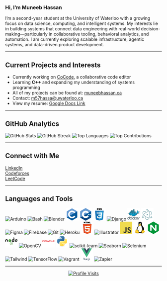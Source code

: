 ### Hi, I’m Muneeb Hassan

I’m a second-year student at the University of Waterloo with a growing focus on data science, computing, and intelligent systems. My interests lie in building systems that connect data engineering with real-world decision-making—particularly in collaborative tooling, behavioral analytics, and automation. I am currently exploring scalable infrastructure, agentic systems, and data-driven product development.

---

## Current Projects and Interests

- Currently working on [CoCode](https://github.com/Koiiichi/CoCode), a collaborative code editor
- Learning **C++** and expanding my understanding of systems programming
- All of my projects can be found at: [muneebhassan.ca](https://muneebhassan.ca)
- Contact: [m57hassa@uwaterloo.ca](mailto:m57hassa@uwaterloo.ca)
- View my resume: [Google Docs Link](https://docs.google.com/document/d/1Caj8AI6tWxFvIm0m5e_sNug6oasL0KsbelbhUvfnWSU/edit?usp=sharing)

---

## GitHub Analytics

![GitHub Stats](https://github-readme-stats.vercel.app/api?username=koiiichi&theme=gotham&hide_border=false&include_all_commits=true&count_private=true)
![GitHub Streak](https://streak-stats.demolab.com?user=koiiichi&theme=gotham&hide_border=false)
![Top Languages](https://github-readme-stats.vercel.app/api/top-langs/?username=koiiichi&theme=gotham&hide_border=false&layout=compact)
![Top Contributions](https://github-contributor-stats.vercel.app/api?username=koiiichi&limit=5&theme=dark&combine_all_yearly_contributions=true)

---

## Connect with Me

[LinkedIn](https://linkedin.com/in/muneeb-hassan-252110309)  
[Codeforces](https://codeforces.com/profile/koiiichi)  
[LeetCode](https://www.leetcode.com/koiiichi)

---

## Languages and Tools

<p align="left">
  <img src="https://cdn.worldvectorlogo.com/logos/arduino-1.svg" alt="Arduino" width="40" />
  <img src="https://www.vectorlogo.zone/logos/gnu_bash/gnu_bash-icon.svg" alt="Bash" width="40" />
  <img src="https://download.blender.org/branding/community/blender_community_badge_white.svg" alt="Blender" width="40" />
  <img src="https://raw.githubusercontent.com/devicons/devicon/master/icons/c/c-original.svg" alt="C" width="40" />
  <img src="https://raw.githubusercontent.com/devicons/devicon/master/icons/cplusplus/cplusplus-original.svg" alt="C++" width="40" />
  <img src="https://raw.githubusercontent.com/devicons/devicon/master/icons/css3/css3-original-wordmark.svg" alt="CSS" width="40" />
  <img src="https://cdn.worldvectorlogo.com/logos/django.svg" alt="Django" width="40" />
  <img src="https://raw.githubusercontent.com/devicons/devicon/master/icons/docker/docker-original-wordmark.svg" alt="Docker" width="40" />
  <img src="https://raw.githubusercontent.com/devicons/devicon/master/icons/electron/electron-original.svg" alt="Electron" width="40" />
  <img src="https://www.vectorlogo.zone/logos/figma/figma-icon.svg" alt="Figma" width="40" />
  <img src="https://www.vectorlogo.zone/logos/firebase/firebase-icon.svg" alt="Firebase" width="40" />
  <img src="https://www.vectorlogo.zone/logos/git-scm/git-scm-icon.svg" alt="Git" width="40" />
  <img src="https://www.vectorlogo.zone/logos/heroku/heroku-icon.svg" alt="Heroku" width="40" />
  <img src="https://raw.githubusercontent.com/devicons/devicon/master/icons/html5/html5-original-wordmark.svg" alt="HTML" width="40" />
  <img src="https://www.vectorlogo.zone/logos/adobe_illustrator/adobe_illustrator-icon.svg" alt="Illustrator" width="40" />
  <img src="https://raw.githubusercontent.com/devicons/devicon/master/icons/javascript/javascript-original.svg" alt="JavaScript" width="40" />
  <img src="https://raw.githubusercontent.com/devicons/devicon/master/icons/linux/linux-original.svg" alt="Linux" width="40" />
  <img src="https://raw.githubusercontent.com/devicons/devicon/master/icons/nginx/nginx-original.svg" alt="Nginx" width="40" />
  <img src="https://raw.githubusercontent.com/devicons/devicon/master/icons/nodejs/nodejs-original-wordmark.svg" alt="Node.js" width="40" />
  <img src="https://www.vectorlogo.zone/logos/opencv/opencv-icon.svg" alt="OpenCV" width="40" />
  <img src="https://raw.githubusercontent.com/devicons/devicon/master/icons/oracle/oracle-original.svg" alt="Oracle" width="40" />
  <img src="https://raw.githubusercontent.com/devicons/devicon/master/icons/python/python-original.svg" alt="Python" width="40" />
  <img src="https://upload.wikimedia.org/wikipedia/commons/0/05/Scikit_learn_logo_small.svg" alt="scikit-learn" width="40" />
  <img src="https://seaborn.pydata.org/_images/logo-mark-lightbg.svg" alt="Seaborn" width="40" />
  <img src="https://raw.githubusercontent.com/detain/svg-logos/780f25886640cef088af994181646db2f6b1a3f8/svg/selenium-logo.svg" alt="Selenium" width="40" />
  <img src="https://www.vectorlogo.zone/logos/tailwindcss/tailwindcss-icon.svg" alt="Tailwind" width="40" />
  <img src="https://www.vectorlogo.zone/logos/tensorflow/tensorflow-icon.svg" alt="TensorFlow" width="40" />
  <img src="https://www.vectorlogo.zone/logos/vagrantup/vagrantup-icon.svg" alt="Vagrant" width="40" />
  <img src="https://raw.githubusercontent.com/devicons/devicon/master/icons/vuejs/vuejs-original-wordmark.svg" alt="Vue.js" width="40" />
  <img src="https://www.vectorlogo.zone/logos/zapier/zapier-icon.svg" alt="Zapier" width="40" />
</p>

---

<p align="center">
  <a href="https://visitcount.itsvg.in/api?id=koiiichi&icon=2&color=2">
    <img src="https://visitcount.itsvg.in/api?id=koiiichi&icon=2&color=2" alt="Profile Visits" />
  </a>
</p>
